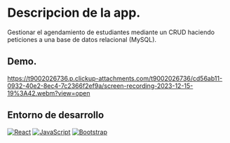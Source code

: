# Descripcion de la app.

Gestionar el agendamiento de estudiantes
mediante un CRUD haciendo peticiones a una
base de datos relacional (MySQL).
## Demo.
https://t9002026736.p.clickup-attachments.com/t9002026736/cd56ab11-0932-40e2-8ec4-7c2366f2ef9a/screen-recording-2023-12-15-19%3A42.webm?view=open
## Entorno de desarrollo
[![React](https://img.shields.io/badge/react-black?style=for-the-badge&logo=react)](https://github.com/JulianRivers)
[![JavaScript](https://img.shields.io/badge/javascript-black?style=for-the-badge&logo=javascript)](https://github.com/JulianRivers)
[![Bootstrap](https://img.shields.io/badge/bootstrap-black?style=for-the-badge&logo=bootstrap)](https://github.com/JulianRivers)


